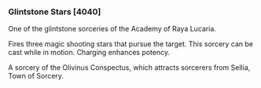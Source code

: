 ### Glintstone Stars [4040]

One of the glintstone sorceries of the Academy of Raya Lucaria.

Fires three magic shooting stars that pursue the target. This sorcery can be cast while in motion. Charging enhances potency.

A sorcery of the Olivinus Conspectus, which attracts sorcerers from Sellia, Town of Sorcery.